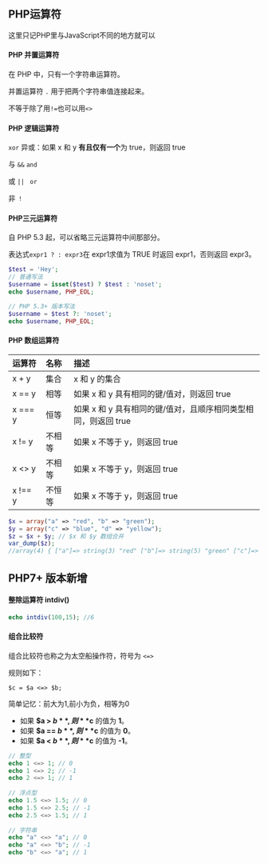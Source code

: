 

## PHP运算符

这里只记PHP里与JavaScript不同的地方就可以

#### PHP 并置运算符

在 PHP 中，只有一个字符串运算符。

并置运算符 `.` 用于把两个字符串值连接起来。

不等于除了用`!=`也可以用`<>`

#### PHP 逻辑运算符

`xor` 异或：如果 x 和 y **有且仅有一个**为 true，则返回 true



与	`&&`  `and`

或	`|| ` `or`

非	`！`

#### PHP三元运算符

自 PHP 5.3 起，可以省略三元运算符中间那部分。

表达式` expr1 ? : expr3 `在  expr1求值为 TRUE 时返回 expr1，否则返回 expr3。

```php
$test = 'Hey';
// 普通写法
$username = isset($test) ? $test : 'noset';
echo $username, PHP_EOL;

// PHP 5.3+ 版本写法
$username = $test ?: 'noset';
echo $username, PHP_EOL;
```

#### PHP 数组运算符

| 运算符  | 名称   | 描述                                                         |
| :------ | :----- | :----------------------------------------------------------- |
| x + y   | 集合   | x 和 y 的集合                                                |
| x == y  | 相等   | 如果 x 和 y 具有相同的键/值对，则返回 true                   |
| x === y | 恒等   | 如果 x 和 y 具有相同的键/值对，且顺序相同类型相同，则返回 true |
| x != y  | 不相等 | 如果 x 不等于 y，则返回 true                                 |
| x <> y  | 不相等 | 如果 x 不等于 y，则返回 true                                 |
| x !== y | 不恒等 | 如果 x 不等于 y，则返回 true                                 |

```php
$x = array("a" => "red", "b" => "green"); 
$y = array("c" => "blue", "d" => "yellow"); 
$z = $x + $y; // $x 和 $y 数组合并
var_dump($z);
//array(4) { ["a"]=> string(3) "red" ["b"]=> string(5) "green" ["c"]=> string(4) "blue" ["d"]=> string(6) "yellow" } 
```



## PHP7+ 版本新增

#### 整除运算符 **intdiv()**

```php
echo intdiv(100,15); //6
```

#### 组合比较符

组合比较符也称之为太空船操作符，符号为 `<=>`

规则如下：

```
$c = $a <=> $b;
```

简单记忆：前大为1,前小为负，相等为0

- 如果 **$a > $b**, 则 **$c** 的值为 **1**。
- 如果 **$a == $b**, 则 **$c** 的值为 **0**。
- 如果 **$a < $b**, 则 **$c** 的值为 **-1**。

```php
// 整型
echo 1 <=> 1; // 0
echo 1 <=> 2; // -1
echo 2 <=> 1; // 1
 
// 浮点型
echo 1.5 <=> 1.5; // 0
echo 1.5 <=> 2.5; // -1
echo 2.5 <=> 1.5; // 1
 
// 字符串
echo "a" <=> "a"; // 0
echo "a" <=> "b"; // -1
echo "b" <=> "a"; // 1
```

